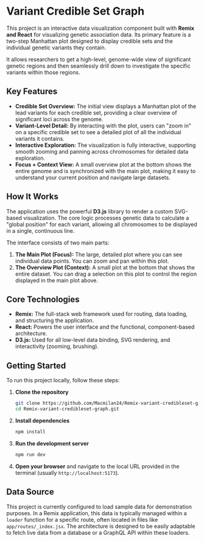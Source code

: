 # Variant Credible Set Graph

This project is an interactive data visualization component built with **Remix and React** for visualizing genetic association data. Its primary feature is a two-step Manhattan plot designed to display credible sets and the individual genetic variants they contain.

It allows researchers to get a high-level, genome-wide view of significant genetic regions and then seamlessly drill down to investigate the specific variants within those regions.

## Key Features

- **Credible Set Overview:** The initial view displays a Manhattan plot of the lead variants for each credible set, providing a clear overview of significant loci across the genome.
- **Variant-Level Detail:** By interacting with the plot, users can "zoom in" on a specific credible set to see a detailed plot of all the individual variants it contains.
- **Interactive Exploration:** The visualization is fully interactive, supporting smooth zooming and panning across chromosomes for detailed data exploration.
- **Focus + Context View:** A small overview plot at the bottom shows the entire genome and is synchronized with the main plot, making it easy to understand your current position and navigate large datasets.

## How It Works

The application uses the powerful **D3.js** library to render a custom SVG-based visualization. The core logic processes genetic data to calculate a "global position" for each variant, allowing all chromosomes to be displayed in a single, continuous line.

The interface consists of two main parts:

1.  **The Main Plot (Focus):** The large, detailed plot where you can see individual data points. You can zoom and pan within this plot.
2.  **The Overview Plot (Context):** A small plot at the bottom that shows the entire dataset. You can drag a selection on this plot to control the region displayed in the main plot above.

## Core Technologies

- **Remix:** The full-stack web framework used for routing, data loading, and structuring the application.
- **React:** Powers the user interface and the functional, component-based architecture.
- **D3.js:** Used for all low-level data binding, SVG rendering, and interactivity (zooming, brushing).

## Getting Started

To run this project locally, follow these steps:

1.  **Clone the repository**

    ```bash
    git clone https://github.com/Macmilan24/Remix-variant-credibleset-graph.git
    cd Remix-variant-credibleset-graph.git
    ```

2.  **Install dependencies**

    ```bash
    npm install
    ```

3.  **Run the development server**

    ```bash
    npm run dev
    ```

4.  **Open your browser** and navigate to the local URL provided in the terminal (usually `http://localhost:5173`).

## Data Source

This project is currently configured to load sample data for demonstration purposes. In a Remix application, this data is typically managed within a `loader` function for a specific route, often located in files like `app/routes/_index.jsx`. The architecture is designed to be easily adaptable to fetch live data from a database or a GraphQL API within these loaders.
